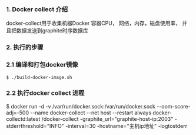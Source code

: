 ### 1. Docker collect 介绍
   docker-collect用于收集机器Docker 容器CPU， 网络，内存，磁盘使用率， 并且把数据发送到graphite时序数据库

### 2. 执行的步骤
### 2.1 编译和打包docker镜像 
```
$ ./build-docker-image.sh
```

### 2.2 执行docker collect 进程
$ docker run -d -v /var/run/docker.sock:/var/run/docker.sock --oom-score-adj=-500 --name docker-collect --net host --restart always docker-collectd:latest /docker-collect  -graphite_url="graphite-host-ip:2003" -stderrthreshold="INFO" -interval=30 -hostname="主机ip地址" -logtostderr
